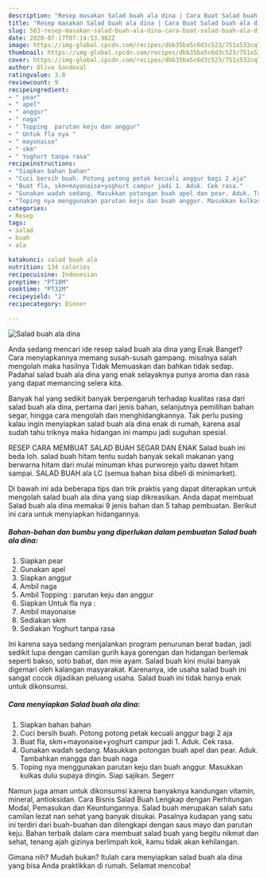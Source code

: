 ```yaml
---
description: "Resep masakan Salad buah ala dina | Cara Buat Salad buah ala dina Yang Enak Dan Mudah"
title: "Resep masakan Salad buah ala dina | Cara Buat Salad buah ala dina Yang Enak Dan Mudah"
slug: 563-resep-masakan-salad-buah-ala-dina-cara-buat-salad-buah-ala-dina-yang-enak-dan-mudah
date: 2020-07-17T07:14:53.982Z
image: https://img-global.cpcdn.com/recipes/dbb35ba5c6d3c523/751x532cq70/salad-buah-ala-dina-foto-resep-utama.jpg
thumbnail: https://img-global.cpcdn.com/recipes/dbb35ba5c6d3c523/751x532cq70/salad-buah-ala-dina-foto-resep-utama.jpg
cover: https://img-global.cpcdn.com/recipes/dbb35ba5c6d3c523/751x532cq70/salad-buah-ala-dina-foto-resep-utama.jpg
author: Olive Sandoval
ratingvalue: 3.8
reviewcount: 9
recipeingredient:
- " pear"
- " apel"
- " anggur"
- " naga"
- " Topping  parutan keju dan anggur"
- " Untuk fla nya "
- " mayonaise"
- " skm"
- " Yoghurt tanpa rasa"
recipeinstructions:
- "Siapkan bahan bahan"
- "Cuci bersih buah. Potong potong petak kecuali anggur bagi 2 aja"
- "Buat fla, skm+mayonaise+yoghurt campur jadi 1. Aduk. Cek rasa."
- "Gunakan wadah sedang. Masukkan potongan buah apel dan pear. Aduk. Tambahkan mangga dan buah naga"
- "Toping nya menggunakan parutan keju dan buah anggur. Masukkan kulkas dulu supaya dingin. Siap sajikan. Segerr"
categories:
- Resep
tags:
- salad
- buah
- ala

katakunci: salad buah ala 
nutrition: 134 calories
recipecuisine: Indonesian
preptime: "PT18M"
cooktime: "PT32M"
recipeyield: "2"
recipecategory: Dinner

---
```



![Salad buah ala dina](https://img-global.cpcdn.com/recipes/dbb35ba5c6d3c523/751x532cq70/salad-buah-ala-dina-foto-resep-utama.jpg)

Anda sedang mencari ide resep salad buah ala dina yang Enak Banget? Cara menyiapkannya memang susah-susah gampang. misalnya salah mengolah maka hasilnya Tidak Memuaskan dan bahkan tidak sedap. Padahal salad buah ala dina yang enak selayaknya punya aroma dan rasa yang dapat memancing selera kita.

Banyak hal yang sedikit banyak berpengaruh terhadap kualitas rasa dari salad buah ala dina, pertama dari jenis bahan, selanjutnya pemilihan bahan segar, hingga cara mengolah dan menghidangkannya. Tak perlu pusing kalau ingin menyiapkan salad buah ala dina enak di rumah, karena asal sudah tahu triknya maka hidangan ini mampu jadi suguhan spesial.

RESEP CARA MEMBUAT SALAD BUAH SEGAR DAN ENAK Salad buah ini beda loh. salad buah hitam tentu sudah banyak sekali makanan yang berwarna hitam dari mulai minuman khas purworejo yaitu dawet hitam sampai. SALAD BUAH ala LC (semua bahan bisa dibeli di minimarket).


Di bawah ini ada beberapa tips dan trik praktis yang dapat diterapkan untuk mengolah salad buah ala dina yang siap dikreasikan. Anda dapat membuat Salad buah ala dina memakai 9 jenis bahan dan 5 tahap pembuatan. Berikut ini cara untuk menyiapkan hidangannya.

<!--inarticleads1-->

##### Bahan-bahan dan bumbu yang diperlukan dalam pembuatan Salad buah ala dina:

1. Siapkan  pear
1. Gunakan  apel
1. Siapkan  anggur
1. Ambil  naga
1. Ambil  Topping : parutan keju dan anggur
1. Siapkan  Untuk fla nya :
1. Ambil  mayonaise
1. Sediakan  skm
1. Sediakan  Yoghurt tanpa rasa


Ini karena saya sedang menjalankan program penurunan berat badan, jadi sedikit lupa dengan camilan gurih kaya gorengan dan hidangan berlemak seperti bakso, soto babat, dan mie ayam. Salad buah kini mulai banyak digemari oleh kalangan masyarakat. Karenanya, ide usaha salad buah ini sangat cocok dijadikan peluang usaha. Salad buah ini tidak hanya enak untuk dikonsumsi. 

<!--inarticleads2-->

##### Cara menyiapkan Salad buah ala dina:

1. Siapkan bahan bahan
1. Cuci bersih buah. Potong potong petak kecuali anggur bagi 2 aja
1. Buat fla, skm+mayonaise+yoghurt campur jadi 1. Aduk. Cek rasa.
1. Gunakan wadah sedang. Masukkan potongan buah apel dan pear. Aduk. Tambahkan mangga dan buah naga
1. Toping nya menggunakan parutan keju dan buah anggur. Masukkan kulkas dulu supaya dingin. Siap sajikan. Segerr


Namun juga aman untuk dikonsumsi karena banyaknya kandungan vitamin, mineral, antioksidan. Cara Bisnis Salad Buah Lengkap dengan Perhitungan Modal, Pemasukan dan Keuntungannya. Salad buah merupakan salah satu camilan lezat nan sehat yang banyak disukai. Pasalnya kudapan yang satu ini terdiri dari buah-buahan dan dilengkapi dengan saus mayo dan parutan keju. Bahan terbaik dalam cara membuat salad buah yang begitu nikmat dan sehat, tenang ajah gizinya berlimpah kok, kamu tidak akan kehilangan. 

Gimana nih? Mudah bukan? Itulah cara menyiapkan salad buah ala dina yang bisa Anda praktikkan di rumah. Selamat mencoba!
